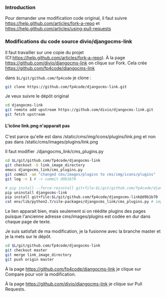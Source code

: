 ### Introduction

Pour demander une modification code original, il faut suivre
https://help.github.com/articles/fork-a-repo et https://help.github.com/articles/using-pull-requests

### Modifications du code source divio/djangocms-link

Il faut travailler sur une copie du projet
(Cf.https://help.github.com/articles/fork-a-repo).
À la page https://github.com/divio/djangocms-link on clique sur Fork.
Cela crée https://github.com/fp4code/djangocms-link

dans  `$L/git/github.com/fp4code` je clone :

```bash
git clone https://github.com/fp4code/djangocms-link.git
```

Je veux suivre le dépôt original
```bash
cd djangocms-link
git remote add upstream https://github.com/divio/djangocms-link.git
git fetch upstream
```

#### L'icône link.png n'apparait pas

C'est parce qu'elle est dans /static/cms/img/icons/plugins/link.png
et non pas dans /static/cms/images/plugins/link.png

Il faut modifier ./djangocms_link/cms_plugins.py

```bash
cd $L/git/github.com/fp4code/djangocms-link
git checkout -b link_image_directory
emacs djangocms_link/cms_plugins.py
git commit -am "changed cms/images/plugins to cms/img/icons/plugins"
git log -n 1 # -> commit d9b1b70
```

```bash
# pip install --force-reinstall git+file:$L/git/github.com/fp4code/djangocms-link@d9b1b70
pip uninstall djangocms-link
pip install git+file:$L/git/github.com/fp4code/djangocms-link@d9b1b70
cat env/lib/python2.7/site-packages/djangocms_link/cms_plugins.py # img/icons/plugins
```

Le lien apparait bien, mais seulement si on réédite plugins des pages puisque
l'ancienne adresse cms/images/plugins est codée en dur dans chaque page de texte.

Je suis satisfait de ma modification, je la fusionne avec la branche master
et je la mets sur le dépôt.

```bash
cd $L/git/github.com/fp4code/djangocms-link
git checkout master
git merge link_image_directory
git push origin master
```

À la page https://github.com/fp4code/djangocms-link je clique sur Compare pour voir
la modification.

À la page https://github.com/divio/djangocms-link je clique sur Pull Requests.
